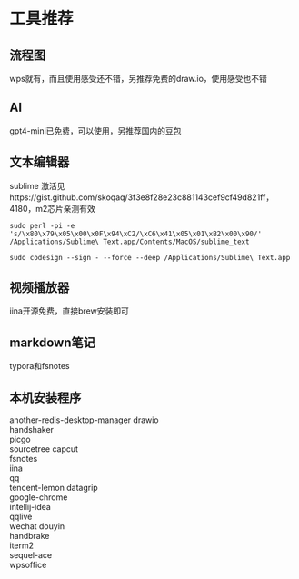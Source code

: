 # 工具推荐

## 流程图


wps就有，而且使用感受还不错，另推荐免费的draw.io，使用感受也不错


## AI


gpt4-mini已免费，可以使用，另推荐国内的豆包


## 文本编辑器

sublime 激活见https://gist.github.com/skoqaq/3f3e8f28e23c881143cef9cf49d821ff，4180，m2芯片亲测有效

```shell
sudo perl -pi -e 's/\x80\x79\x05\x00\x0F\x94\xC2/\xC6\x41\x05\x01\xB2\x00\x90/' /Applications/Sublime\ Text.app/Contents/MacOS/sublime_text

sudo codesign --sign - --force --deep /Applications/Sublime\ Text.app
```

## 视频播放器

iina开源免费，直接brew安装即可

## markdown笔记

typora和fsnotes

## 本机安装程序

another-redis-desktop-manager
drawio				
handshaker			
picgo				
sourcetree
capcut				
fsnotes				
iina				
qq				
tencent-lemon
datagrip			
google-chrome			
intellij-idea			
qqlive				
wechat
douyin				
handbrake			
iterm2				
sequel-ace			
wpsoffice